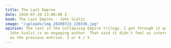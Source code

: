 ```yaml
---
title: The Last Emprox
date: 2020-07-20 23:00:00 Z
book: The Last Emprox - John Scalzi
image: "/uploads/img_20200723_220336.jpg"
opinion: The last in the Collapsing Empire trilogy. I got through it quickly, as always
  John Scalzi is an engaging author. That said it didn't feel as interesting or satisfying
  as the previous entries. 3 or 4 / 5
---
```


